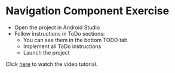 # Navigation Component Exercise

- Open the project in Android Studio
- Follow instructions in ToDo sections:
  - You can see them in the bottom TODO tab
  - Implement all ToDo instructions
  - Launch the project
  
Click [here](https://youtu.be/mqorLkWtinU) to watch the video tutorial.
